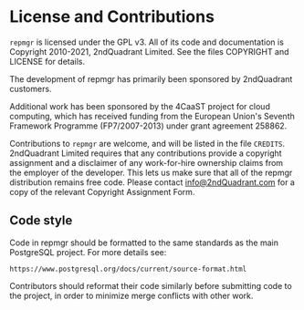 License and Contributions
=========================

`repmgr` is licensed under the GPL v3.  All of its code and documentation is
Copyright 2010-2021, 2ndQuadrant Limited.  See the files COPYRIGHT and LICENSE for
details.

The development of repmgr has primarily been sponsored by 2ndQuadrant customers.

Additional work has been sponsored by the 4CaaST project for cloud computing,
which has received funding from the European Union's Seventh Framework Programme
(FP7/2007-2013) under grant agreement 258862.

Contributions to `repmgr` are welcome, and will be listed in the file `CREDITS`.
2ndQuadrant Limited requires that any contributions provide a copyright
assignment and a disclaimer of any work-for-hire ownership claims from the
employer of the developer.  This lets us make sure that all of the repmgr
distribution remains free code.  Please contact info@2ndQuadrant.com for a
copy of the relevant Copyright Assignment Form.

Code style
----------

Code in repmgr should be formatted to the same standards as the main PostgreSQL
project. For more details see:

    https://www.postgresql.org/docs/current/source-format.html

Contributors should reformat their code similarly before submitting code to
the project, in order to minimize merge conflicts with other work.
